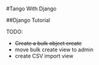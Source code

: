 #Tango With Django

##Django Tutorial

TODO:
* ~~Create a bulk object create~~
* move bulk create view to admin
* create CSV import view


